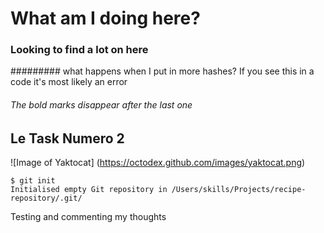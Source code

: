 # What am I doing here?
### Looking to find a lot on here
######### what happens when I put in more hashes? If you see this in a code it's most likely an error
###### The bold marks disappear after the last one

## Le Task Numero 2
![Image of Yaktocat] (https://octodex.github.com/images/yaktocat.png)

```
$ git init
Initialised empty Git repository in /Users/skills/Projects/recipe-repository/.git/
```

  Testing and commenting my thoughts
